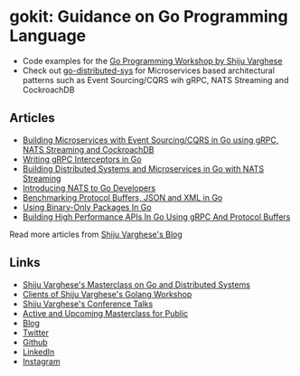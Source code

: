# gokit: Guidance on Go Programming Language
* Code examples for the [Go Programming Workshop by Shiju Varghese](https://github.com/shijuvar/gokit/blob/master/training/README.md)
* Check out [go-distributed-sys](https://github.com/shijuvar/go-distributed-sys) for Microservices based architectural patterns such as Event Sourcing/CQRS wih gRPC, NATS Streaming and CockroachDB

## Articles
* [Building Microservices with Event Sourcing/CQRS in Go using gRPC, NATS Streaming and CockroachDB](https://medium.com/@shijuvar/building-microservices-with-event-sourcing-cqrs-in-go-using-grpc-nats-streaming-and-cockroachdb-983f650452aa)
* [Writing gRPC Interceptors in Go](https://medium.com/@shijuvar/writing-grpc-interceptors-in-go-bf3e7671fe48)
* [Building Distributed Systems and Microservices in Go with NATS Streaming](https://medium.com/@shijuvar/building-distributed-systems-and-microservices-in-go-with-nats-streaming-d8b4baa633a2)
* [Introducing NATS to Go Developers](https://medium.com/@shijuvar/introducing-nats-to-go-developers-3cfcb98c21d0)
* [Benchmarking Protocol Buffers, JSON and XML in Go](https://medium.com/@shijuvar/benchmarking-protocol-buffers-json-and-xml-in-go-57fa89b8525)
* [Using Binary-Only Packages In Go](https://medium.com/@shijuvar/using-binary-only-packages-in-go-667bd7b123c8)
* [Building High Performance APIs In Go Using gRPC And Protocol Buffers](https://medium.com/@shijuvar/building-high-performance-apis-in-go-using-grpc-and-protocol-buffers-2eda5b80771b)

Read more articles from [Shiju Varghese's Blog](https://medium.com/@shijuvar)

## Links
* [Shiju Varghese's Masterclass on Go and Distributed Systems](https://github.com/shijuvar/shijuvar/blob/master/masterclass.md)
* [Clients of Shiju Varghese's Golang Workshop](https://github.com/shijuvar/shijuvar/blob/master/golang-clients.md)
* [Shiju Varghese's Conference Talks](https://github.com/shijuvar/shijuvar/blob/master/conferences.md)
* [Active and Upcoming Masterclass for Public](https://github.com/shijuvar/shijuvar/blob/master/active_masterclass.md)
* [Blog](https://medium.com/@shijuvar)
* [Twitter](https://twitter.com/shijucv)
* [Github](https://github.com/shijuvar)
* [LinkedIn](https://linkedin.com/in/shijuvar)
* [Instagram](https://www.instagram.com/shijuvar/)
